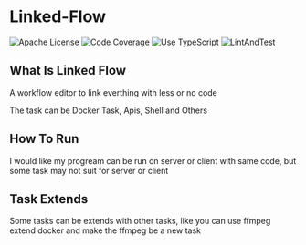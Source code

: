 # Linked-Flow

![Apache License](https://badgen.net/badge/license/Apache) 
![Code Coverage](https://badgen.net/codecov/c/github/fenyuluoshang/automate-flow) 
![Use TypeScript](https://badgen.net/badge/icon/typescript?icon=typescript&label) 
[![LintAndTest](https://github.com/fenyuluoshang/automate-flow/actions/workflows/lint.yml/badge.svg)](https://github.com/fenyuluoshang/automate-flow/actions/workflows/lint.yml)

## What Is Linked Flow

A workflow editor to link everthing with less or no code

The task can be Docker Task, Apis, Shell and Others

## How To Run

I would like my progream can be run on server or client with same code, but some task may not suit for server or client

## Task Extends

Some tasks can be extends with other tasks, like you can use ffmpeg extend docker and make the ffmpeg be a new task

